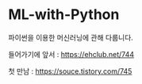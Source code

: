 # ML-with-Python
파이썬을 이용한 머신러닝에 관해 다룹니다.

들어가기에 앞서 : https://ehclub.net/744

첫 만남 : https://souce.tistory.com/745

